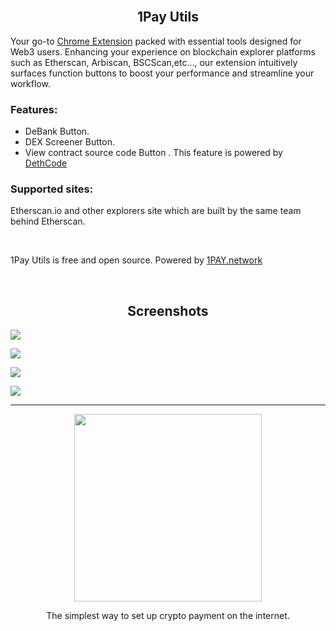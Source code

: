 <div>
  <br>
  <h2 align="center">1Pay Utils</h2>
  <p>Your go-to <a href="https://chromewebstore.google.com/detail/1pay-utils/bifljifkpkadfnbekhnadgbhmljpglga">Chrome Extension</a> packed with essential tools designed for Web3 users. Enhancing your experience on blockchain explorer platforms such as Etherscan, Arbiscan, BSCScan,etc..., our extension intuitively surfaces function buttons to boost your performance and streamline your workflow.</p>
  
  <h3>Features:</h3>

  - DeBank Button.
  - DEX Screener Button.
  - View contract source code Button . This feature is powered by <a href="https://github.com/dethcrypto/dethcode" target="_blank">DethCode</a>

  <h3>Supported sites:</h3>
  
  Etherscan.io and other explorers site which are built by the same team behind Etherscan.

  <br>

  1Pay Utils is free and open source. Powered by <a href="https://1pay.network" target="_blank">1PAY.network</a>

  <br>
  
  <h2 align="center">Screenshots</h2>
  <p><img src="https://i.postimg.cc/mgxmD81n/s1.png"></p>
  <p><img src="https://i.postimg.cc/TY5kfZ1m/s2.png"></p>
  <p><img src="https://i.postimg.cc/52wnFLw2/s3.png"></p>
  <p><img src="https://i.postimg.cc/CMQPyFhS/s4.png"></p>


  <hr>
  <p align="center">
    <a href="https://1pay.network" target="_blank">
      <img src="https://1pay.network/images/logo1pay.svg" width="300" alt="">
    </a>
  </p>
  <p align="center">The simplest way to set up crypto payment on the internet.</p>
  <br />
</div>